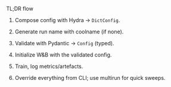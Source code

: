 TL;DR flow

1. Compose config with Hydra → `DictConfig`.

2. Generate run name with coolname (if none).

3. Validate with Pydantic → `Config` (typed).

4. Initialize W&B with the validated config.

5. Train, log metrics/artefacts.

6. Override everything from CLI; use multirun for quick sweeps.